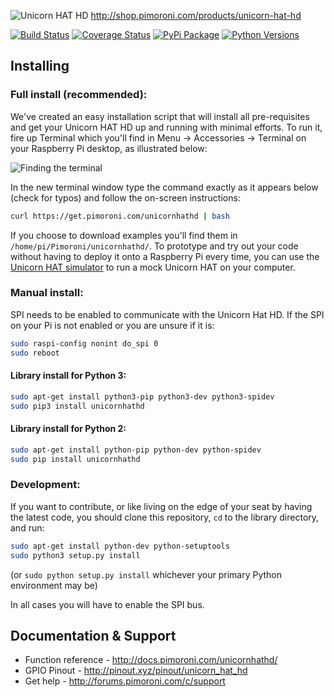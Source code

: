 ![Unicorn HAT HD](unicorn-hat-hd-logo.png)
http://shop.pimoroni.com/products/unicorn-hat-hd 

[![Build Status](https://travis-ci.com/pimoroni/unicorn-hat-hd.svg?branch=master)](https://travis-ci.com/pimoroni/unicorn-hat-hd)
[![Coverage Status](https://coveralls.io/repos/github/pimoroni/unicorn-hat-hd/badge.svg?branch=master)](https://coveralls.io/github/pimoroni/unicorn-hat-hd?branch=master)
[![PyPi Package](https://img.shields.io/pypi/v/unicornhathd.svg)](https://pypi.python.org/pypi/unicornhathd)
[![Python Versions](https://img.shields.io/pypi/pyversions/unicornhathd.svg)](https://pypi.python.org/pypi/unicornhathd)

## Installing

### Full install (recommended):

We've created an easy installation script that will install all pre-requisites and get your Unicorn HAT HD
up and running with minimal efforts. To run it, fire up Terminal which you'll find in Menu -> Accessories -> Terminal
on your Raspberry Pi desktop, as illustrated below:

![Finding the terminal](http://get.pimoroni.com/resources/github-repo-terminal.png)

In the new terminal window type the command exactly as it appears below (check for typos) and follow the on-screen instructions:

```bash
curl https://get.pimoroni.com/unicornhathd | bash
```

If you choose to download examples you'll find them in `/home/pi/Pimoroni/unicornhathd/`. To prototype and try out your code without having to deploy it onto a Raspberry Pi every time, you can use the [Unicorn HAT simulator](https://github.com/jayniz/unicorn-hat-sim) to run a mock Unicorn HAT on your computer.

### Manual install:

SPI needs to be enabled to communicate with the Unicorn Hat HD. If the SPI on your Pi is not enabled or you are unsure if it is:

```bash
sudo raspi-config nonint do_spi 0
sudo reboot
```

#### Library install for Python 3:

```bash
sudo apt-get install python3-pip python3-dev python3-spidev
sudo pip3 install unicornhathd
```

#### Library install for Python 2:

```bash
sudo apt-get install python-pip python-dev python-spidev
sudo pip install unicornhathd
```

### Development:

If you want to contribute, or like living on the edge of your seat by having the latest code, you should clone this repository, `cd` to the library directory, and run:

```bash
sudo apt-get install python-dev python-setuptools
sudo python3 setup.py install
```
(or `sudo python setup.py install` whichever your primary Python environment may be)

In all cases you will have to enable the SPI bus.

## Documentation & Support

* Function reference - http://docs.pimoroni.com/unicornhathd/
* GPIO Pinout - http://pinout.xyz/pinout/unicorn_hat_hd
* Get help - http://forums.pimoroni.com/c/support
